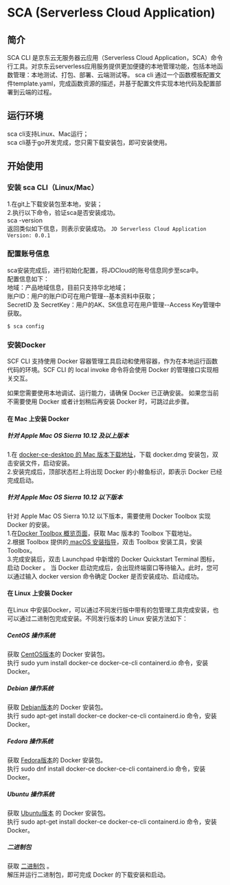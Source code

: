 # SCA (Serverless Cloud Application)

## 简介

SCA CLI 是京东云无服务器云应用（Serverless Cloud Application，SCA）命令行工具。对京东云serverless应用服务提供更加便捷的本地管理功能，包括本地函数管理：本地测试、打包、部署、云端测试等。
sca cli 通过一个函数模板配置文件template.yaml，完成函数资源的描述，并基于配置文件实现本地代码及配置部署到云端的过程。

## 运行环境

sca cli支持Linux、Mac运行；    
sca cli基于go开发完成，您只需下载安装包，即可安装使用。    

## 开始使用

### 安装 sca CLI（Linux/Mac）

1.在git上下载安装包至本地，安装；  
2.执行以下命令，验证sca是否安装成功。  
sca -version  
返回类似如下信息，则表示安装成功。 
`JD Serverless Cloud Application Version: 0.0.1`

### 配置账号信息  
sca安装完成后，进行初始化配置，将JDCloud的账号信息同步至sca中。  
配置信息如下：  
地域：产品地域信息，目前只支持华北地域；  
账户ID：用户的账户ID可在用户管理--基本资料中获取；  
SecretID 及 SecretKey：用户的AK、SK信息可在用户管理--Access Key管理中获取。

```
$ sca config

```


### 安装Docker

SCF CLI 支持使用 Docker 容器管理工具启动和使用容器，作为在本地运行函数代码的环境。SCF CLI 的 local invoke 命令将会使用 Docker 的管理接口实现相关交互。

如果您需要使用本地调试、运行能力，请确保 Docker 已正确安装。
如果您当前不需要使用 Docker 或者计划稍后再安装 Docker 时，可跳过此步骤。

#### 在 Mac 上安装 Docker
##### 针对 Apple Mac OS Sierra 10.12 及以上版本
1.在 [docker-ce-desktop 的 Mac 版本下载地址](https://hub.docker.com/editions/community/docker-ce-desktop-mac)，下载 docker.dmg 安装包，双击安装文件，启动安装。  
2.安装完成后，顶部状态栏上将出现 Docker 的小鲸鱼标识，即表示 Docker 已经完成启动。  

##### 针对 Apple Mac OS Sierra 10.12 以下版本
针对 Apple Mac OS Sierra 10.12 以下版本，需要使用 Docker Toolbox 实现 Docker 的安装。  
1.在[Docker Toolbox 概览页面](https://docs.docker.com/toolbox/overview/)，获取 Mac 版本的 Toolbox 下载地址。  
2.根据 Toolbox 提供的[ macOS 安装指导](https://docs.docker.com/toolbox/toolbox_install_mac/)，双击 Toolbox 安装工具，安装 Toolbox。  
3.完成安装后，双击 Launchpad 中新增的 Docker Quickstart Terminal 图标，启动 Docker  。
当 Docker 启动完成后，会出现终端窗口等待输入。此时，您可以通过输入 docker version 命令确定 Docker 是否安装成功、启动成功。  

#### 在 Linux 上安装 Docker
在Linux 中安装Docker，可以通过不同发行版中带有的包管理工具完成安装，也可以通过二进制包完成安装。不同发行版本的 Linux 安装方法如下：

##### CentOS 操作系统
获取 [CentOS版本](https://docs.docker.com/install/linux/docker-ce/centos/)的 Docker 安装包。  
执行 sudo yum install docker-ce docker-ce-cli containerd.io 命令，安装 Docker。
##### Debian 操作系统
获取 [Debian版本](https://docs.docker.com/install/linux/docker-ce/debian/)的 Docker 安装包。  
执行 sudo apt-get install docker-ce docker-ce-cli containerd.io 命令，安装 Docker。
##### Fedora 操作系统
获取 [Fedora版本](https://docs.docker.com/install/linux/docker-ce/fedora/)的 Docker 安装包。  
执行 sudo dnf install docker-ce docker-ce-cli containerd.io 命令，安装 Docker。
##### Ubuntu 操作系统 
获取 [Ubuntu版本](https://docs.docker.com/install/linux/docker-ce/ubuntu/) 的 Docker 安装包。  
执行 sudo apt-get install docker-ce docker-ce-cli containerd.io 命令，安装 Docker。
##### 二进制包
获取 [二进制包](https://docs.docker.com/install/linux/docker-ce/binaries/) 。  
解压并运行二进制包，即可完成 Docker 的下载安装和启动。




